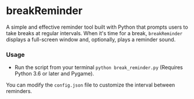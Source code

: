 # breakReminder

A simple and effective reminder tool built with Python that prompts users to take breaks at regular intervals. When it's time for a break, `breakReminder` displays a full-screen window and, optionally, plays a reminder sound.

### Usage
- Run the script from your terminal `python break_reminder.py` (Requires Python 3.6 or later and Pygame).
  
You can modify the `config.json` file to customize the interval between reminders.

